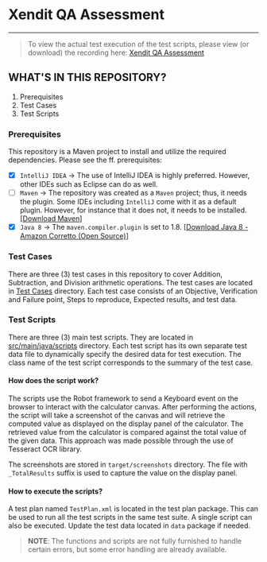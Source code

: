 # Xendit QA Assessment

---
> To view the actual test execution of the test scripts, please view (or download) the recording here: 
> [Xendit QA Assessment](https://drive.google.com/file/d/1EozJNjUsEXOH6R1nQm2Ms7AFtRMyfanw/view?usp=sharing)

## WHAT'S IN THIS REPOSITORY?
1. Prerequisites
2. Test Cases
3. Test Scripts

### Prerequisites
This repository is a Maven project to install and utilize the required dependencies. Please see the ff. prerequisites:
- [x] `IntelliJ IDEA` → The use of IntelliJ IDEA is highly preferred. However, other IDEs such as Eclipse can do as well.
- [ ] `Maven` → The repository was created as a `Maven` project; thus, it needs the plugin. Some IDEs including `IntelliJ` come with it as
  a default plugin. However, for instance that it does not, it needs to be installed. [[Download Maven](https://maven.apache.org/download.cgi)]
- [x] `Java 8` → The `maven.compiler.plugin` is set to 1.8. [[Download Java 8 - Amazon Corretto (Open Source)](https://github.com/corretto/corretto-8/releases)]

### Test Cases
There are three (3) test cases in this repository to cover Addition, Subtraction, and Division arithmetic operations. The test
cases are located in [Test Cases](https://github.com/zainodden02/xendit-qa-exam/tree/main/testcases) directory. Each test case
consists of an Objective, Verification and Failure point, Steps to reproduce, Expected results, and test data.

### Test Scripts
There are three (3) main test scripts. They are located in [src/main/java/scripts](https://github.com/zainodden02/xendit-qa-exam/tree/main/src/main/java/scripts)
directory. Each test script has its own separate test data file to dynamically specify the desired data for test execution. The
class name of the test script corresponds to the summary of the test case.

#### How does the script work?
The scripts use the Robot framework to send a Keyboard event on the browser to interact with the calculator canvas. After performing
the actions, the script will take a screenshot of the canvas and will retrieve the computed value as displayed on the display
panel of the calculator. The retrieved value from the calculator is compared against the total value of the given data. This approach 
was made possible through the use of Tesseract OCR library.

The screenshots are stored in `target/screenshots` directory. The file with `_TotalResults` suffix is used to 
capture the value on the display panel.

#### How to execute the scripts?
A test plan named `TestPlan.xml` is located in the test plan package. This can be used to run all the test scripts in the same
test suite. A single script can also be executed. Update the test data located in `data` package if needed.

> **NOTE**: The functions and scripts are not fully furnished to handle certain errors, but some error handling are already
> available.